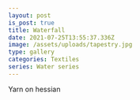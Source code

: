 ```yaml
---
layout: post
is_post: true
title: Waterfall
date: 2021-07-25T13:55:37.336Z
image: /assets/uploads/tapestry.jpg
type: gallery
categories: Textiles
series: Water series
---
```

Yarn on hessian